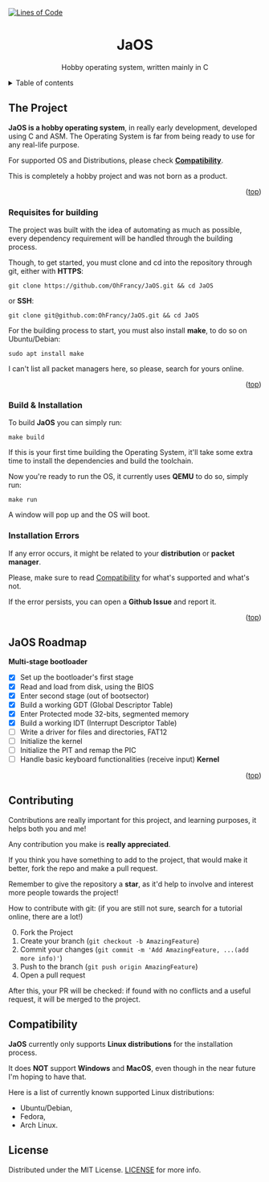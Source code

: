 <a name="readme-top"></a>

<!-- SETS THE LINES COUNTER, SEE 'tokei' ON GITHUB FOR MORE INFO -->
[![Lines of Code][tokei-url]][repo-url]

<!-- UPCOMING LOGO -->
<div>
<h1 align="center">JaOS</h1>

  <p align="center">
    Hobby operating system, written mainly in C
  </p>
</div>

<details>
  <summary>Table of contents</summary>
  <ol>
    <li>
      <a href="#about">About JaOS</a>
    </li>
    <li><a href="#requisites">Requisites</a></li>
    <li><a href="#installation">Build and Installation</a></li>
    <li><a href="#roadmap">Roadmap</a></li>
    <li><a href="#compatibility">Compatibility</a></li>
    <li><a href="#license">Licensing</a></li>
  </ol>
</details>

<!-- ABOUT THE PROJECT -->
## The Project
<a name="about"></a>

<!-- Image here -->

**JaOS is a hobby operating system**, in really early development, developed using C and ASM. The Operating System is far from being ready to use for any real-life purpose.

For supported OS and Distributions, please check **<a href="#compatibility">Compatibility</a>**.

This is completely a hobby project and was not born as a product.
<p align="right">(<a href="#readme-top">top</a>)</p>

### Requisites for building
<a name="requisites"></a>

The project was built with the idea of automating as much as possible, every dependency requirement will be handled through the building process.

Though, to get started, you must clone and cd into the repository through git, either with **HTTPS**:
```
git clone https://github.com/OhFrancy/JaOS.git && cd JaOS
```
or **SSH**:
```
git clone git@github.com:OhFrancy/JaOS.git && cd JaOS
```
For the building process to start, you must also install **make**, to do so on Ubuntu/Debian:
```
sudo apt install make
```
I can't list all packet managers here, so please, search for yours online.
<p align="right">(<a href="#readme-top">top</a>)</p>

### Build & Installation
<a name="installation"></a>

To build **JaOS** you can simply run:
```
make build
```
If this is your first time building the Operating System, it'll take some extra time to install the dependencies and build the toolchain.

Now you're ready to run the OS, it currently uses **QEMU** to do so, simply run:
```
make run
```
A window will pop up and the OS will boot.

### Installation Errors
If any error occurs, it might be related to your **distribution** or **packet manager**.

Please, make sure to read <a href="#compatibility">Compatibility</a> for what's supported and what's not.

If the error persists, you can open a **Github Issue** and report it.

<p align="right">(<a href="#readme-top">top</a>)</p>

## JaOS Roadmap
<a name="roadmap"></a>

**Multi-stage bootloader**
- [x] Set up the bootloader's first stage
- [x] Read and load from disk, using the BIOS
- [x] Enter second stage (out of bootsector)
- [x] Build a working GDT (Global Descriptor Table)
- [x] Enter Protected mode 32-bits, segmented memory
- [x] Build a working IDT (Interrupt Descriptor Table)
- [ ] Write a driver for files and directories, FAT12
- [ ] Initialize the kernel
- [ ] Initialize the PIT and remap the PIC
- [ ] Handle basic keyboard functionalities (receive input)
**Kernel**

<p align="right">(<a href="#readme-top">top</a>)</p>

<!-- CONTRIBUTING -->
## Contributing

Contributions are really important for this project, and learning purposes, it helps both you and me!

Any contribution you make is **really appreciated**.

If you think you have something to add to the project, that would make it better, fork the repo and make a pull request.

Remember to give the repository a **star**, as it'd help to involve and interest more people towards the project!

How to contribute with git: (if you are still not sure, search for a tutorial online, there are a lot!)

0. Fork the Project
1. Create your branch (`git checkout -b AmazingFeature`)
2. Commit your changes (`git commit -m 'Add AmazingFeature, ...(add more info)'`)
3. Push to the branch (`git push origin AmazingFeature`)
4. Open a pull request

After this, your PR will be checked: if found with no conflicts and a useful request, it will be merged to the project.

## Compatibility
<a name="compatibility"></a>
**JaOS** currently only supports **Linux distributions** for the installation process.

It does **NOT** support **Windows** and **MacOS**, even though in the near future I'm hoping to have that.

Here is a list of currently known supported Linux distributions:
-  Ubuntu/Debian,
-  Fedora,
-  Arch Linux.

## License
<a name="license"></a>
Distributed under the MIT License. [LICENSE](LICENSE) for more info.

<!-- IMAGES & LINKS -->
[tokei-url]: https://tokei.rs/b1/github/OhFrancy/JaOS?style=for-the-badge
[repo-url]: https://github.com/OhFrancy/JaOS

